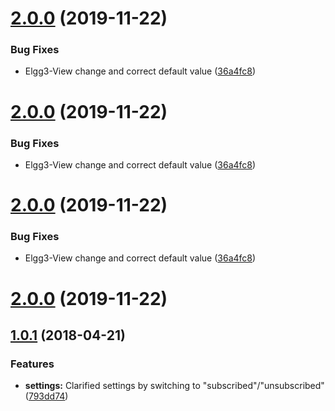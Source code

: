 <a name="2.0.0"></a>
# [2.0.0](https://github.com/wabuehamm/elgg-plugin-auto-unsubscribe/compare/1.0.1...v2.0.0) (2019-11-22)


### Bug Fixes

* Elgg3-View change and correct default value ([36a4fc8](https://github.com/wabuehamm/elgg-plugin-auto-unsubscribe/commit/36a4fc8))



<a name="2.0.0"></a>
# [2.0.0](https://github.com/wabuehamm/elgg-plugin-auto-unsubscribe/compare/1.0.1...v2.0.0) (2019-11-22)


### Bug Fixes

* Elgg3-View change and correct default value ([36a4fc8](https://github.com/wabuehamm/elgg-plugin-auto-unsubscribe/commit/36a4fc8))



<a name="2.0.0"></a>
# [2.0.0](https://github.com/wabuehamm/elgg-plugin-auto-unsubscribe/compare/2.0.0...v2.0.0) (2019-11-22)


### Bug Fixes

* Elgg3-View change and correct default value ([36a4fc8](https://github.com/wabuehamm/elgg-plugin-auto-unsubscribe/commit/36a4fc8))



<a name="2.0.0"></a>
# [2.0.0](https://github.com/wabuehamm/elgg-plugin-auto-unsubscribe/compare/1.0.1...v2.0.0) (2019-11-22)




<a name="1.0.1"></a>
## [1.0.1](https://github.com/wabuehamm/elgg-plugin-auto-unsubscribe/compare/1.0.0...v1.0.1) (2018-04-21)


### Features

* **settings:** Clarified settings by switching to "subscribed"/"unsubscribed" ([793dd74](https://github.com/wabuehamm/elgg-plugin-auto-unsubscribe/commit/793dd74))



